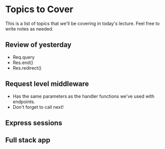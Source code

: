 # Topics to Cover

This is a list of topics that we'll be covering in today's lecture. Feel free to write notes as needed.

## Review of yesterday 
- Req.query
- Res.end()
- Res.redirect()

## Request level middleware
- Has the same parameters as the handler functions we've used with endpoints. 
- Don't forget to call next!

## Express sessions

## Full stack app
